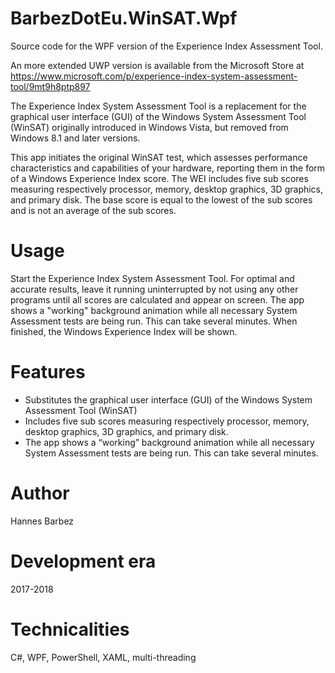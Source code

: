 # BarbezDotEu.WinSAT.Wpf
Source code for the WPF version of the Experience Index Assessment Tool.

An more extended UWP version is available from the Microsoft Store at https://www.microsoft.com/p/experience-index-system-assessment-tool/9mt9h8ptp897

The Experience Index System Assessment Tool is a replacement for the graphical user interface (GUI) of the Windows System Assessment Tool (WinSAT) originally introduced in Windows Vista, but removed from Windows 8.1 and later versions.

This app initiates the original WinSAT test, which assesses performance characteristics and capabilities of your hardware, reporting them in the form of a Windows Experience Index score. The WEI includes five sub scores measuring respectively processor, memory, desktop graphics, 3D graphics, and primary disk. The base score is equal to the lowest of the sub scores and is not an average of the sub scores.

# Usage
Start the Experience Index System Assessment Tool. For optimal and accurate results, leave it running uninterrupted by not using any other programs until all scores are calculated and appear on screen. The app shows a "working" background animation while all necessary System Assessment tests are being run. This can take several minutes. When finished, the Windows Experience Index will be shown. 

# Features
- Substitutes the graphical user interface (GUI) of the Windows System Assessment Tool (WinSAT)
- Includes five sub scores measuring respectively processor, memory, desktop graphics, 3D graphics, and primary disk.
- The app shows a “working” background animation while all necessary System Assessment tests are being run. This can take several minutes.

# Author
Hannes Barbez

# Development era
2017-2018

# Technicalities
C#, WPF, PowerShell, XAML, multi-threading
